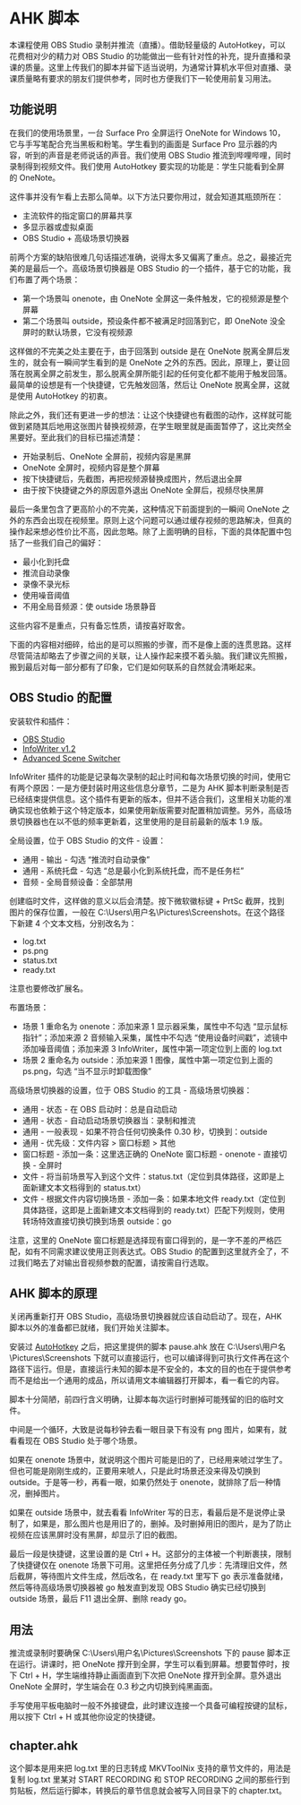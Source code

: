 # AHK 脚本

本课程使用 OBS Studio 录制并推流（直播）。借助轻量级的 AutoHotkey，可以花费相对少的精力对 OBS Studio 的功能做出一些有针对性的补充，提升直播和录课的质量。这里上传我们的脚本并留下适当说明，为通常计算机水平但对直播、录课质量略有要求的朋友们提供参考，同时也方便我们下一轮使用前复习用法。

## 功能说明

在我们的使用场景里，一台 Surface Pro 全屏运行 OneNote for Windows 10，它与手写笔配合充当黑板和粉笔。学生看到的画面是 Surface Pro 显示器的内容，听到的声音是老师说话的声音。我们使用 OBS Studio 推流到哔哩哔哩，同时录制得到视频文件。我们使用 AutoHotkey 要实现的功能是：学生只能看到全屏的 OneNote。

这件事并没有乍看上去那么简单。以下方法只要你用过，就会知道其瓶颈所在：

* 主流软件的指定窗口的屏幕共享
* 多显示器或虚拟桌面
* OBS Studio + 高级场景切换器

前两个方案的缺陷很难几句话描述准确，说得太多又偏离了重点。总之，最接近完美的是最后一个。高级场景切换器是 OBS Studio 的一个插件，基于它的功能，我们布置了两个场景：

* 第一个场景叫 onenote，由 OneNote 全屏这一条件触发，它的视频源是整个屏幕
* 第二个场景叫 outside，预设条件都不被满足时回落到它，即 OneNote 没全屏时的默认场景，它没有视频源

这样做的不完美之处主要在于，由于回落到 outside 是在 OneNote 脱离全屏后发生的，就会有一瞬间学生看到的是 OneNote 之外的东西。因此，原理上，要让回落在脱离全屏之前发生，那么脱离全屏所能引起的任何变化都不能用于触发回落。最简单的设想是有一个快捷键，它先触发回落，然后让 OneNote 脱离全屏，这就是使用 AutoHotkey 的初衷。

除此之外，我们还有更进一步的想法：让这个快捷键也有截图的动作，这样就可能做到紧随其后地用这张图片替换视频源，在学生眼里就是画面暂停了，这比突然全黑要好。至此我们的目标已描述清楚：

* 开始录制后、OneNote 全屏前，视频内容是黑屏
* OneNote 全屏时，视频内容是整个屏幕
* 按下快捷键后，先截图，再把视频源替换成图片，然后退出全屏
* 由于按下快捷键之外的原因意外退出 OneNote 全屏后，视频尽快黑屏

最后一条里包含了更高阶小的不完美，这种情况下前面提到的一瞬间 OneNote 之外的东西会出现在视频里。原则上这个问题可以通过缓存视频的思路解决，但真的操作起来想必性价比不高，因此忽略。除了上面明确的目标，下面的具体配置中包括了一些我们自己的偏好：

* 最小化到托盘
* 推流自动录像
* 录像不录光标
* 使用噪音阈值
* 不用全局音频源：使 outside 场景静音

这些内容不是重点，只有备忘性质，请按喜好取舍。

下面的内容相对细碎，给出的是可以照搬的步骤，而不是像上面的连贯思路。这样尽管简洁却略去了步骤之间的关联，让人操作起来摸不着头脑。我们建议先照搬，搬到最后对每一部分都有了印象，它们是如何联系的自然就会清晰起来。

## OBS Studio 的配置

安装软件和插件：

* [OBS Studio](https://obsproject.com/download)
* [InfoWriter v1.2](https://github.com/partouf/OBSInfoWriter/releases/tag/v1.2)
* [Advanced Scene Switcher](https://obsproject.com/forum/resources/advanced-scene-switcher.395)

InfoWriter 插件的功能是记录每次录制的起止时间和每次场景切换的时间，使用它有两个原因：一是方便封装时用这些信息分章节，二是为 AHK 脚本判断录制是否已经结束提供信息。这个插件有更新的版本，但并不适合我们，这里相关功能的准确实现也依赖于这个特定版本，如果使用新版需要对配置稍加调整。另外，高级场景切换器也在以不低的频率更新着，这里使用的是目前最新的版本 1.9 版。

全局设置，位于 OBS Studio 的文件 - 设置：

* 通用 - 输出  - 勾选 “推流时自动录像”
* 通用 - 系统托盘 - 勾选 “总是最小化到系统托盘，而不是任务栏”
* 音频 - 全局音频设备：全部禁用

创建临时文件，这样做的意义以后会清楚。按下微软徽标键 + PrtSc 截屏，找到图片的保存位置，一般在 C:\Users\用户名\Pictures\Screenshots。在这个路径下新建 4 个文本文档，分别改名为：

* log.txt
* ps.png
* status.txt
* ready.txt

注意也要修改扩展名。

布置场景：

* 场景 1 重命名为 onenote：添加来源 1 显示器采集，属性中不勾选 “显示鼠标指针”；添加来源 2 音频输入采集，属性中不勾选 “使用设备时间戳”，滤镜中添加噪音阈值；添加来源 3 InfoWriter，属性中第一项定位到上面的 log.txt
* 场景 2 重命名为 outside：添加来源 1 图像，属性中第一项定位到上面的 ps.png，勾选 “当不显示时卸载图像”

高级场景切换器的设置，位于 OBS Studio 的工具 - 高级场景切换器：

* 通用 - 状态 - 在 OBS 启动时：总是自动启动
* 通用 - 状态 - 自动启动场景切换器当：录制和推流
* 通用 - 一般表现 - 如果不符合任何切换条件 0.30 秒，切换到：outside
* 通用 - 优先级：文件内容 > 窗口标题 > 其他
* 窗口标题 - 添加一条：这里选正确的 OneNote 窗口标题 - onenote - 直接切换 - 全屏时
* 文件 - 将当前场景写入到这个文件：status.txt（定位到具体路径，这即是上面新建文本文档得到的 status.txt）
* 文件 - 根据文件内容切换场景 - 添加一条：如果本地文件 ready.txt（定位到具体路径，这即是上面新建文本文档得到的 ready.txt）匹配下列规则，使用转场特效直接切换切换到场景 outside：go

注意，这里的 OneNote 窗口标题是选择现有窗口得到的，是一字不差的严格匹配，如有不同需求建议使用正则表达式。OBS Studio 的配置到这里就齐全了，不过我们略去了对输出音视频参数的配置，请按需自行选取。

## AHK 脚本的原理

关闭再重新打开 OBS Studio，高级场景切换器就应该自动启动了。现在，AHK 脚本以外的准备都已就绪，我们开始关注脚本。

安装过 [AutoHotkey](https://www.autohotkey.com/download/ahk-install.exe) 之后，把这里提供的脚本 pause.ahk 放在 C:\Users\用户名\Pictures\Screenshots 下就可以直接运行，也可以编译得到可执行文件再在这个路径下运行。但是，直接运行未知的脚本是不安全的，本文的目的也在于提供参考而不是给出一个通用的成品，所以请用文本编辑器打开脚本，看一看它的内容。

脚本十分简陋，前四行含义明确，让脚本每次运行时删掉可能残留的旧的临时文件。

中间是一个循环，大致是说每秒钟去看一眼目录下有没有 png 图片，如果有，就看看现在 OBS Studio 处于哪个场景。

如果在 onenote 场景中，就说明这个图片可能是旧的了，已经用来唬过学生了。但也可能是刚刚生成的，正要用来唬人，只是此时场景还没来得及切换到 outside。于是等一秒，再看一眼，如果仍然处于 onenote，就排除了后一种情况，删掉图片。

如果在 outside 场景中，就去看看 InfoWriter 写的日志，看最后是不是说停止录制了，如果是，那么图片也是用旧了的，删掉。及时删掉用旧的图片，是为了防止视频在应该黑屏时没有黑屏，却显示了旧的截图。

最后一段是快捷键，这里设置的是 Ctrl + H。这部分的主体被一个判断裹挟，限制了快捷键仅在 onenote 场景下可用。这里把任务分成了几步：先清理旧文件，然后截屏，等待图片文件生成，然后改名，在 ready.txt 里写下 go 表示准备就绪，然后等待高级场景切换器被 go 触发直到发现 OBS Studio 确实已经切换到 outside 场景，最后 F11 退出全屏、删除 ready go。

## 用法

推流或录制时要确保 C:\Users\用户名\Pictures\Screenshots 下的 pause 脚本正在运行。讲课时，把 OneNote 撑开到全屏，学生可以看到屏幕。想要暂停时，按下 Ctrl + H，学生端维持静止画面直到下次把 OneNote 撑开到全屏。意外退出 OneNote 全屏时，学生端会在 0.3 秒之内切换到纯黑画面。

手写使用平板电脑时一般不外接键盘，此时建议连接一个具备可编程按键的鼠标，用以按下 Ctrl + H 或其他你设定的快捷键。

## chapter.ahk

这个脚本是用来把 log.txt 里的日志转成 MKVToolNix 支持的章节文件的，用法是复制 log.txt 里某对 START RECORDING 和 STOP RECORDING 之间的那些行到剪贴板，然后运行脚本，转换后的章节信息就会被写入同目录下的 chapter.txt。
